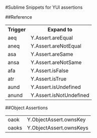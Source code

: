 #Sublime Snippets for YUI assertions

##Reference

<table>
    <tr>
        <th>Trigger</th>
        <th>Expand to</th>
    </tr>
    <tr>
        <td>aeq</td>
        <td>Y.Assert.areEqual</td>
    </tr>
    <tr>
        <td>aneq</td>
        <td>Y.Assert.areNotEqual</td>
    </tr>
    <tr>
        <td>asa</td>
        <td>Y.Assert.areSame</td>
    </tr>
    <tr>
        <td>ansa</td>
        <td>Y.Assert.areNotSame</td>
    </tr>
    <tr>
        <td>afa</td>
        <td>Y.Assert.isFalse</td>
    </tr>
    <tr>
        <td>atr</td>
        <td>Y.Assert.isTrue</td>
    </tr>
    <tr>
        <td>aund</td>
        <td>Y.Assert.isUndefined</td>
    </tr>
    <tr>
        <td>anund</td>
        <td>Y.Assert.isNotUndefined</td>
    </tr>
</table>

##Object Assertions

<table>
    <tr>
        <td>oaok</td>
        <td>Y.ObjectAssert.ownsKey</td>
    </tr>
    <tr>
        <td>oaoks</td>
        <td>Y.ObjectAssert.ownsKeys</td>
    </tr>
</table>